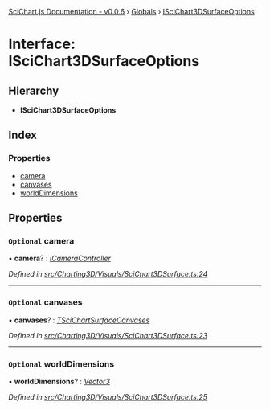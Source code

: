 [SciChart.js Documentation - v0.0.6](../README.md) › [Globals](../globals.md) › [ISciChart3DSurfaceOptions](iscichart3dsurfaceoptions.md)

# Interface: ISciChart3DSurfaceOptions

## Hierarchy

* **ISciChart3DSurfaceOptions**

## Index

### Properties

* [camera](iscichart3dsurfaceoptions.md#optional-camera)
* [canvases](iscichart3dsurfaceoptions.md#optional-canvases)
* [worldDimensions](iscichart3dsurfaceoptions.md#optional-worlddimensions)

## Properties

### `Optional` camera

• **camera**? : *[ICameraController](icameracontroller.md)*

*Defined in [src/Charting3D/Visuals/SciChart3DSurface.ts:24](https://github.com/ABTSoftware/SciChart.Dev/blob/272ab7fc7f/Web/src/SciChart/src/Charting3D/Visuals/SciChart3DSurface.ts#L24)*

___

### `Optional` canvases

• **canvases**? : *[TSciChartSurfaceCanvases](../globals.md#tscichartsurfacecanvases)*

*Defined in [src/Charting3D/Visuals/SciChart3DSurface.ts:23](https://github.com/ABTSoftware/SciChart.Dev/blob/272ab7fc7f/Web/src/SciChart/src/Charting3D/Visuals/SciChart3DSurface.ts#L23)*

___

### `Optional` worldDimensions

• **worldDimensions**? : *[Vector3](../classes/vector3.md)*

*Defined in [src/Charting3D/Visuals/SciChart3DSurface.ts:25](https://github.com/ABTSoftware/SciChart.Dev/blob/272ab7fc7f/Web/src/SciChart/src/Charting3D/Visuals/SciChart3DSurface.ts#L25)*

